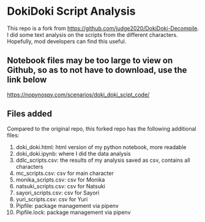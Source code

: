 # DokiDoki Script Analysis

This repo is a fork from https://github.com/judge2020/DokiDoki-Decompile.
I did some text analysis on the scripts from the different characters.
Hopefully, mod developers can find this useful.

## Notebook files may be too large to view on Github, so as to not have to download, use the link below
https://nopynospy.com/scenarios/doki_doki_scipt_code/

## Files added

Compared to the original repo, this forked repo has the following additional files:
1. doki_doki.html: html version of my python notebook, more readable
2. doki_doki.ipynb: where I did the data analysis
3. ddlc_scripts.csv: the results of my analysis saved as csv, contains all characters
4. mc_scripts.csv: csv for main character
5. monika_scripts.csv: csv for Monika
6. natsuki_scripts.csv: csv for Natsuki
7. sayori_scripts.csv: csv for Sayori
8. yuri_scripts.csv: csv for Yuri
9. Pipfile: package management via pipenv
10. Pipfile.lock: package management via pipenv

